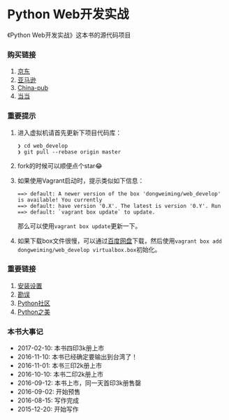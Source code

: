 # Python Web开发实战

《Python Web开发实战》这本书的源代码项目

### 购买链接

1. [京东](http://item.jd.com/11966737.html)
2. [亚马逊](https://www.amazon.cn/Python-Web%E5%BC%80%E5%8F%91%E5%AE%9E%E6%88%98-%E8%91%A3%E4%BC%9F%E6%98%8E/dp/B01L8NVIC6)
3. [China-pub](http://product.china-pub.com/4976972)
4. [当当](http://product.dangdang.com/24029839.html)

### **重要提示**

1. 进入虚拟机请首先更新下项目代码库：

    ```
    ❯ cd web_develop
    ❯ git pull --rebase origin master
    ```

2. fork的时候可以顺便点个star😂
3. 如果使用Vagrant启动时，提示类似如下信息：

    ```
    ==> default: A newer version of the box 'dongweiming/web_develop' is available! You currently
    ==> default: have version '0.X'. The latest is version '0.Y'. Run
    ==> default: `vagrant box update` to update.
    ```

    那么可以使用`vagrant box update`更新一下。
4. 如果下载box文件很慢，可以通过[百度网盘](https://pan.baidu.com/s/1mhQmCac)下载，然后使用`vagrant box add dongweiming/web_develop virtualbox.box`初始化。

### 重要链接

1. [安装设置](./setup.md)
2. [勘误](./errata.md)
3. [Python社区](http://python-cn.org)
4. [Python之美](https://zhuanlan.zhihu.com/python-cn)

### 本书大事记

* 2017-02-10: 本书四印3k册上市
* 2016-11-10: 本书已经确定要输出到台湾了！
* 2016-11-01: 本书三印2k册上市
* 2016-10-10: 本书二印2k册上市
* 2016-09-12: 本书上市，同一天首印3k册售罄
* 2016-09-02: 开始预售
* 2016-08-15: 写作完成
* 2015-12-20: 开始写作
